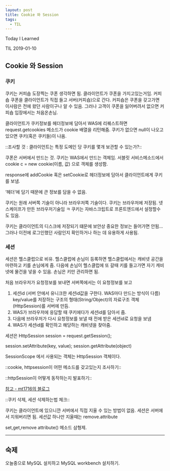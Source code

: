 ```yaml
---
layout: post
title: Cookie 와 Session
tags:
  - TIL
---
```


Today I Learned

TIL 2019-01-10

## Cookie 와 Session
### 쿠키
쿠키는 커피숍 도장찍는 쿠폰 생각하면 됨.
클라이언트가 쿠폰을 가지고있는거임.
커피숍 쿠폰을 클라이언트가 직접 들고 서버(커피숍)으로 간다.
커피숍은 쿠폰을 갖고가면 이사람은 전에 왔던 사람이구나 알 수 있음.
그러나 고객이 쿠폰을 잃어버려서 없으면 커피숍 입장에서는 처음온손님.

클라이언트가 쿠키정보를 헤더정보에 담아서 WAS에 리퀘스트하면
request.getcookies 메소드가 cookie 배열을 리턴해줌.
쿠키가 없으면 null이 나오고 있으면 쿠키(혹은 쿠키들)이 나옴.

::조사할 것 : 클라이언트는 특정 도메인 당 쿠키를 몇개 보관할 수 있는가?::

쿠폰은 서버에서 만드는 것. 쿠키는 WAS에서 만드는 객체임.
서블릿 서비스메소드에서 cookie c = new cookie(이름, 값) 으로 객체를 생성함.

response에 addCookie 혹은 setCookie로 헤더정보에 담아서 클라이언트에게 쿠키를 보냄.

‘헤더’에 담기 때문에 큰 정보를 담을 수 없음.

쿠키는 원래 서버쪽 기술이 아니라 브라우저쪽 기술이다.
쿠키는 브라우저에 저장됨. 넷스케이프가 만든 브라우저기술임 ㅋ
쿠키는 자바스크립트로 프론트엔드에서 설정할수도 있음.

쿠키는 클라이언트의 디스크에 저장되기 떄문에 보안상 중요한 정보는 들어가면 안됨…
그러나 이전에 로그인했던 사람인지 확인하거나 하는 데 유용하게 사용됨.

### 세션 
세션은 헬스클럽으로 비유.
헬스클럽에 손님이 등록하면 헬스클럽에서는 캐비넷 공간을 마련하고 키를 손님에게 줌.
다음에 손님이 헬스클럽에 또 갈때 키를 들고가면 자기 캐비넷에 물건을 넣을 수 있음.
손님은 키만 관리하면 됨.

처음 브라우저가 요청정보를 보내면 서버쪽에서는 이 요청정보를 보고 
1. 세션id (서버 안에서 유니크한 세션id값을 구한다. WAS마다 만드는 방식이 다름)
	key/value를 저장하는 구조의 형태(String/Object)의 자료구조 객체				(HttpSession)를 서버에 만듬.
2. WAS가 브라우저에 응답할 때 쿠키에다가 세션id를 담아서 줌.
3. 다음에 브라우저가 다시 요청정보를 보낼 때 전에 받은 세션id로 요청을 보냄
4. WAS가 세션id를 확인하고 해당하는 캐비넷을 찾아줌.

세션은 HttpSession session = request.getSession();

session.setAttribute(key, value);
session.getAttribute(object)

SessionScope 에서 사용되는 객체는 HttpSession 객체이다.

::cookie, httpsession이 어떤 메소드를 갖고있는지 조사하기::

::httpSession이 어떻게 동작하는지 발표하기::

[참고 - mt1716의 블로그](http://egloos.zum.com/mt1716/v/9791233)


::쿠키 삭제, 세션 삭제하는법 체크::

쿠키는 클라이언트에 있으니깐 서버에서 직접 지울 수 있는 방법이 없음.
세션은 서버에서 지워버리면 됨.
세션값 하나만 지울때는 remove.attribute

set,get,remove attribute() 메소드 삼형제.

--- 

## 숙제
오늘중으로 MySQL 설치하고 MySQL workbench 설치하기.
